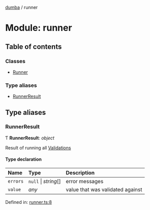 [dumba](../README.md) / runner

# Module: runner

## Table of contents

### Classes

- [Runner](../classes/runner.runner-1.md)

### Type aliases

- [RunnerResult](runner.md#runnerresult)

## Type aliases

### RunnerResult

Ƭ **RunnerResult**: *object*

Result of running all [Validations](../classes/validation.validation-1.md)

#### Type declaration

| Name | Type | Description |
| :------ | :------ | :------ |
| `errors` | ``null`` \| *string*[] | error messages |
| `value` | *any* | value that was validated against |

Defined in: [runner.ts:8](https://github.com/ivandotv/dumba/blob/63fcdf7/packages/dumba/src/runner.ts#L8)
